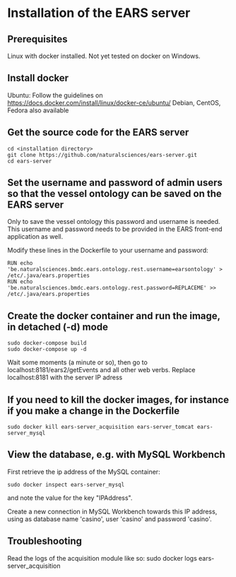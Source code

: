 # Installation of the EARS server

## Prerequisites
Linux with docker installed. Not yet tested on docker on Windows.

## Install docker
Ubuntu: Follow the guidelines on https://docs.docker.com/install/linux/docker-ce/ubuntu/
Debian, CentOS, Fedora also available

## Get the source code for the EARS server
```
cd <installation directory>
git clone https://github.com/naturalsciences/ears-server.git
cd ears-server
```

## Set the username and password of admin users so that the vessel ontology can be saved on the EARS server
Only to save the vessel ontology this password and username is needed. This username and password needs to be provided in the EARS front-end application as well.
 
Modify these lines in the Dockerfile to your username and password:
```
RUN echo 'be.naturalsciences.bmdc.ears.ontology.rest.username=earsontology' > /etc/.java/ears.properties
RUN echo 'be.naturalsciences.bmdc.ears.ontology.rest.password=REPLACEME' >> /etc/.java/ears.properties
```

## Create the docker container and run the image, in detached (-d) mode
```
sudo docker-compose build
sudo docker-compose up -d
```
Wait some moments (a minute or so), then go to localhost:8181/ears2/getEvents and all other web verbs. Replace localhost:8181 with the server IP adress

## If you need to kill the docker images, for instance if you make a change in the Dockerfile 
```sudo docker kill ears-server_acquisition ears-server_tomcat ears-server_mysql```

## View the database, e.g. with MySQL Workbench
First retrieve the ip address of the MySQL container:
```
sudo docker inspect ears-server_mysql
```
and note the value for the key "IPAddress".

Create a new connection in MySQL Workbench towards this IP address, using as database name 'casino', user 'casino' and password 'casino'.

## Troubleshooting

Read the logs of the acquisition module like so: sudo docker logs ears-server_acquisition
